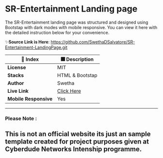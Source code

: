 # SR-Entertainment Landing page
The SR-Entertainment landing page was structured and designed using Bootstap with dark modes with mobile responsive. You can view it here with the detailed instruction below for your convenience. 

✨**Source Link is Here**: 
https://github.com/SwethaDSalvatore/SR-Entertainment-LandingPage.git

| 🚀 Index | 🎆 Description |
|--|--|
| **License** |MIT  |
| **Stacks** |HTML & Bootstap  |
| **Author** |Swetha |
| **Live Link** | [Click Here](https://swethadsalvatore.github.io/SR-Entertainment-LandingPage/)|
| **Mobile Responsive** | Yes |


---
### Please Note :
This is not an official website its just an sample template created for project purposes given at Cyberdude Networks Intenship programme.
---
